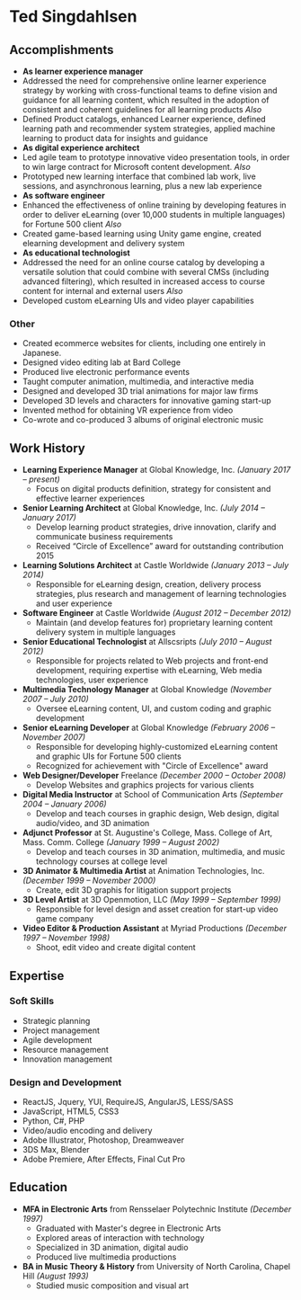 # Ted Singdahlsen

## Accomplishments
* **As learner experience manager**
* Addressed the need for comprehensive online learner experience strategy by working with cross-functional teams to define vision and guidance for all learning content, which resulted in the adoption of consistent and coherent guidelines for all learning products
*Also*
* Defined Product catalogs, enhanced Learner experience, defined learning path and recommender system strategies, applied machine learning to product data for insights and guidance
* **As digital experience architect**
* Led agile team to prototype innovative video presentation tools, in order to win large contract for Microsoft content development.
*Also*
* Prototyped new learning interface that combined lab work, live sessions, and asynchronous learning, plus a new lab experience
* **As software engineer**
* Enhanced the effectiveness of online training by developing features in order to deliver eLearning (over 10,000 students in multiple languages) for Fortune 500 client
*Also*
* Created game-based learning using Unity game engine, created elearning development and delivery system
* **As educational technologist**
* Addressed the need for an online course catalog by developing a versatile solution that could combine with several CMSs (including advanced filtering), which resulted in increased access to course content for internal and external users
*Also*
* Developed custom eLearning UIs and video player capabilities
### Other
* Created ecommerce websites for clients, including one entirely in Japanese.
* Designed video editing lab at Bard College
* Produced live electronic performance events
* Taught computer animation, multimedia, and interactive media
* Designed and developed 3D trial animations for major law firms
* Developed 3D levels and characters for innovative gaming start-up
* Invented method for obtaining VR experience from video
* Co-wrote and co-produced 3 albums of original electronic music

## Work History
* **Learning Experience Manager** at Global Knowledge, Inc. *(January 2017 – present)*
  * Focus on digital products definition, strategy for consistent and effective learner experiences
* **Senior Learning Architect** at Global Knowledge, Inc. *(July 2014 – January 2017)*
  * Develop learning product strategies, drive innovation, clarify and communicate business requirements
  * Received “Circle of Excellence” award for outstanding contribution 2015
* **Learning Solutions Architect** at Castle Worldwide *(January 2013 – July 2014)*
  * Responsible for eLearning design, creation, delivery process strategies, plus research and management of learning technologies and user experience
* **Software Engineer** at Castle Worldwide *(August 2012 – December 2012)*
  * Maintain (and develop features for) proprietary learning content delivery system in multiple languages
* **Senior Educational Technologist** at Allscsripts *(July 2010 – August 2012)*
  * Responsible for projects related to Web projects and front-end development, requiring expertise with eLearning, Web media technologies, user experience
* **Multimedia Technology Manager** at Global Knowledge *(November 2007 – July 2010)*
  * Oversee eLearning content, UI, and custom coding and graphic development
* **Senior eLearning Developer** at Global Knowledge *(February 2006 – November 2007)*
  * Responsible for developing highly-customized eLearning content and graphic UIs for Fortune 500 clients
  * Recognized for achievement with "Circle of Excellence" award
* **Web Designer/Developer** Freelance *(December 2000 – October 2008)*
  * Develop Websites and graphics projects for various clients
* **Digital Media Instructor** at School of Communication Arts *(September 2004 – January 2006)*
  * Develop and teach courses in graphic design, Web design, digital audio/video, and 3D animation
* **Adjunct Professor** at St. Augustine's College, Mass. College of Art, Mass. Comm. College *(January 1999 – August 2002)*
  * Develop and teach courses in 3D animation, multimedia, and music technology courses at college level
* **3D Animator & Multimedia Artist** at Animation Technologies, Inc. *(December 1999 – November 2000)*
  * Create, edit 3D graphis for litigation support projects
* **3D Level Artist** at 3D Openmotion, LLC *(May 1999 – September 1999)*
  * Responsible for level design and asset creation for start-up video game company
* **Video Editor & Production Assistant** at Myriad Productions *(December 1997 – November 1998)*
  * Shoot, edit video and create digital content

## Expertise
### Soft Skills
  * Strategic planning
  * Project management
  * Agile development
  * Resource management
  * Innovation management
### Design and Development
  * ReactJS, Jquery, YUI, RequireJS, AngularJS, LESS/SASS 
  * JavaScript, HTML5, CSS3
  * Python, C#, PHP
  * Video/audio encoding and delivery
  * Adobe Illustrator, Photoshop, Dreamweaver
  * 3DS Max, Blender
  * Adobe Premiere, After Effects, Final Cut Pro

## Education
* **MFA in Electronic Arts** from Rensselaer Polytechnic Institute *(December 1997)*
  * Graduated with Master's degree in Electronic Arts
  * Explored areas of interaction with technology
  * Specialized in 3D animation, digital audio
  * Produced live multimedia productions
* **BA in Music Theory & History** from University of North Carolina, Chapel Hill *(August 1993)*
  * Studied music composition and visual art
